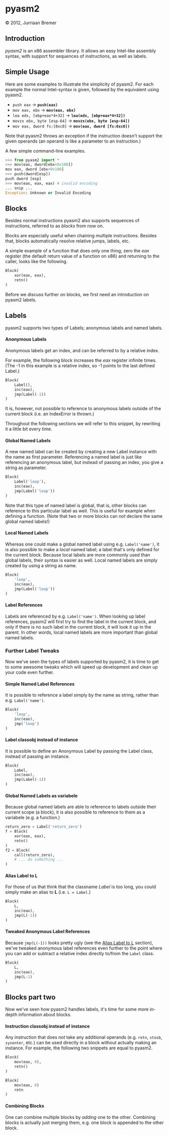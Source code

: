 # pyasm2
&copy; 2012, Jurriaan Bremer

## Introduction

_pyasm2_ is an x86 assembler library. It allows an easy Intel-like assembly
syntax, with support for sequences of instructions, as well as labels.

## Simple Usage

Here are some examples to illustrate the simplicity of pyasm2. For each
example the normal Intel-syntax is given, followed by the equivalent using
pyasm2.

* `push eax` &rarr; **`push(eax)`**
* `mov eax, ebx` &rarr; **`mov(eax, ebx)`**
* `lea edx, [ebp+eax*4+32]` &rarr; **`lea(edx, [ebp+eax*4+32])`**
* `movzx ebx, byte [esp-64]` &rarr; **`movzx(ebx, byte [esp-64])`**
* `mov eax, dword fs:[0xc0]` &rarr; **`mov(eax, dword [fs:0xc0])`**

Note that pyasm2 throws an exception if the instruction doesn't support the
given operands (an operand is like a parameter to an instruction.)

A few simple command-line examples.
```python
>>> from pyasm2 import *
>>> mov(eax, dword[ebx+0x100])
mov eax, dword [ebx+0x100]
>>> push(dword[esp])
push dword [esp]
>>> mov(eax, eax, eax) # invalid encoding
... snip ...
Exception: Unknown or Invalid Encoding
```

## Blocks

Besides normal instructions pyasm2 also supports sequences of instructions,
referred to as *blocks* from now on.

Blocks are especially useful when chaining multiple instructions. Besides
that, blocks automatically resolve relative jumps, labels, etc.

A simple example of a function that does only one thing; zero the *eax*
register (the default return value of a function on x86) and returning to the
caller, looks like the following.

```python
Block(
    xor(eax, eax),
    retn()
)
```

Before we discuss further on blocks, we first need an introduction on pyasm2
labels.

## Labels

pyasm2 supports two types of Labels; anonymous labels and named labels.

#### Anonymous Labels

Anonymous labels get an index, and can be referred to by a relative index.

For example, the following block increases the *eax* register infinite times.
(The -1 in this example is a relative index, so -1 points to the last defined
Label.)

```python
Block(
    Label(),
    inc(eax),
    jmp(Label(-1))
)
```

It is, however, not possible to reference to anonymous labels outside of the
current block (i.e. an IndexError is thrown.)

Throughout the following sections we will refer to this snippet, by rewriting
it a little bit every time.

#### Global Named Labels

A new named label can be created by creating a new Label instance with the
name as first parameter. Referencing a named label is just like referencing
an anonymous label, but instead of passing an index, you give a string as
parameter.

```python
Block(
    Label('loop'),
    inc(eax),
    jmp(Label('loop'))
)
```

Note that this type of named label is global, that is, other blocks can
reference to this particular label as well. This is useful for example when
defining a function. (Note that two or more blocks can *not* declare the same
global named labels!)

#### Local Named Labels

Whereas one could make a global named label using e.g. `Label('name')`, it is
also possible to make a *local* named label; a label that's only defined for
the current block. Because local labels are more commonly used than global
labels, their syntax is easier as well. Local named labels are simply created
by using a string as name.

```python
Block(
    'loop',
    inc(eax),
    jmp(Label('loop'))
)
```

#### Label References

Labels are referenced by e.g. `Label('name')`. When looking up label
references, pyasm2 will first try to find the label in the current block,
and only if there is no such label in the current block, it will look it up
in the parent. In other words, local named labels are more important than
global named labels.

### Further Label Tweaks

Now we've seen the types of labels supported by pyasm2, it is time to get to
some awesome tweaks which will speed up development and clean up your code
even further.

#### Simple Named Label References

It is possible to reference a label simply by the name as string, rather than
e.g. `Label('name')`.

```python
Block(
    'loop',
    inc(eax),
    jmp('loop')
)
```

#### Label classobj instead of instance

It is possible to define an Anonymous Label by passing the Label class,
instead of passing an instance.

```python
Block(
    Label,
    inc(eax),
    jmp(Label(-1))
)
```

#### Global Named Labels as variabele

Because global named labels are able to reference to labels outside their
current scope (a block), it is also possible to reference to them as a
variabele (e.g. a function.)

```python
return_zero = Label('return_zero')
f = Block(
    xor(eax, eax),
    retn()
)
f2 = Block(
    call(return_zero),
    # ... do something ...
)
```

#### Alias Label to L

For those of us that think that the classname *Label* is too long, you could
simply make an alias to **L** (i.e. `L = Label`.)

```python
Block(
    L,
    inc(eax),
    jmp(L(-1))
)
```

#### Tweaked Anonymous Label References

Because `jmp(L(-1))` looks pretty ugly (see the [Alias Label to L][] section),
we've tweaked anonymous label references even further to the point where you
can add or subtract a relative index directly to/from the `Label` class.

[Alias Label to L]: #alias-label-to-l

```python
Block(
    L,
    inc(eax),
    jmp(L-1)
)
```

## Blocks part two

Now we've seen how pyasm2 handles labels, it's time for some more in-depth
information about blocks.

#### Instruction classobj instead of instance

Any instruction that does *not* take any additional operands (e.g. `retn`,
`stosb`, `sysenter`, etc.) can be used directly in a block without actually
making an instance. For example, the following two snippets are equal to
pyasm2.

```python
Block(
    mov(eax, 0),
    retn()
)
```
```python
Block(
    mov(eax, 0)
    retn
)
```

#### Combining Blocks

One can combine multiple blocks by *adding* one to the other. Combining blocks
is actually just merging them, e.g. one block is appended to the other block.
